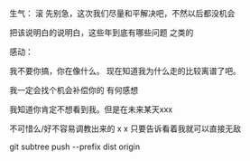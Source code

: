 生气： 滚   先别急，这次我们尽量和平解决吧，不然以后都没机会



把该说明白的说明白，这些年到底有哪些问题 之类的



感动： 



我不要你搞，你在像什么。 现在知道我为什么走的比较离谱了吧。



 我一定会找个机会补偿你的 有何感想



我知道你肯定不想看到我。但是在未来某天xxx 





不可惜么/好不容易调教出来的 x x 只要告诉看着我就可以直接无敌

git subtree push --prefix dist origin  